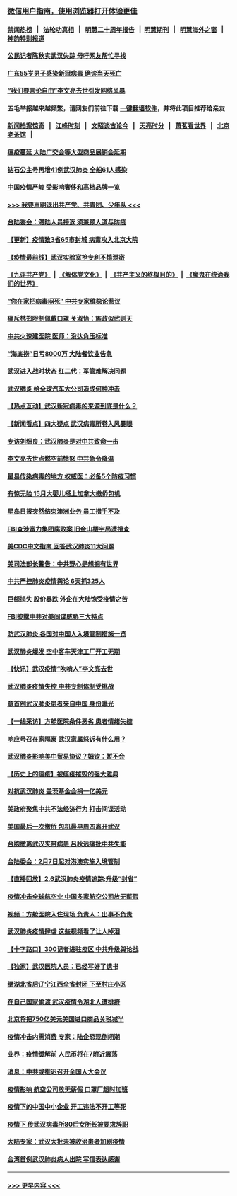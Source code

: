 ### [微信用户指南，使用浏览器打开体验更佳](https://github.com/gfw-breaker/banned-news1/blob/master/indexes/wechat-guide.md?t=0)
#### [禁闻热榜](热点新闻.md?t=0)  &nbsp;&nbsp;|&nbsp;&nbsp; [法轮功真相](https://github.com/gfw-breaker/truth/blob/master/README.md?t=0) &nbsp;&nbsp;|&nbsp;&nbsp; [明慧二十周年报告](https://github.com/gfw-breaker/mh-reports/blob/master/README.md?t=0) &nbsp;&nbsp;|&nbsp;&nbsp;[明慧期刊](https://github.com/gfw-breaker/mh-qikan) &nbsp;&nbsp;|&nbsp;&nbsp; [明慧海外之窗](https://github.com/gfw-breaker/mh-news/blob/master/README.md?t=0) &nbsp;&nbsp;|&nbsp;&nbsp; [神韵特别报道](https://github.com/gfw-breaker/mh-news/blob/master/shenyun.md?t=0)
#### [公民记者陈秋实武汉失踪 母吁网友帮忙寻找](../pages/nsc413/n11850638.md?t=02071411) 
#### [广东55岁男子感染新冠病毒 确诊当天死亡](../pages/nsc413/n11850590.md?t=02071411) 
#### [“我们要言论自由”李文亮去世引发网络风暴](../pages/nsc413/n11850484.md?t=02071411) 
#### 五毛举报越来越频繁，请网友们前往下载 [一键翻墙软件](https://github.com/gfw-breaker/ssr-accounts)，并将此项目推荐给亲友
#### [新闻拍案惊奇](https://github.com/gfw-breaker/banned-news1/blob/master/pages/link4.md) &nbsp;&nbsp;|&nbsp;&nbsp; [江峰时刻](https://github.com/gfw-breaker/banned-news1/blob/master/pages/link4.md) &nbsp;&nbsp;|&nbsp;&nbsp; [文昭谈古论今](https://github.com/gfw-breaker/banned-news1/blob/master/pages/link4.md) &nbsp;&nbsp;|&nbsp;&nbsp; [天亮时分](https://github.com/gfw-breaker/banned-news1/blob/master/pages/link4.md) &nbsp;&nbsp;|&nbsp;&nbsp; [萧茗看世界](https://github.com/gfw-breaker/banned-news1/blob/master/pages/link4.md) &nbsp;&nbsp;|&nbsp;&nbsp; [北京老茶馆](https://github.com/gfw-breaker/banned-news1/blob/master/pages/link4.md) &nbsp;&nbsp;|&nbsp;&nbsp; 
#### [瘟疫蔓延 大陆广交会等大型商品展销会延期](../pages/nsc413/n11850521.md?t=02071411) 
#### [钻石公主号再增41例武汉肺炎 全船61人感染](../pages/nsc413/n11850401.md?t=02071411) 
#### [中国疫情严峻 受影响奢侈和高档品牌一览](../pages/nsc413/n11850319.md?t=02071411) 
#### [>>> 我要声明退出共产党、共青团、少年队 <<<](https://github.com/begood0513/goodnews/blob/master/quit/letter.md) 
#### [台陆委会：滞陆人员接返 须兼顾人道与防疫](../pages/nsc413/n11850414.md?t=02071411) 
#### [【更新】疫情致3省65市封城 病毒攻入北京大院](../pages/nsc413/n11801312.md?t=02071411) 
#### [【疫情最前线】武汉实验室抢专利不慎泄密](../pages/nsc413/n11850310.md?t=02071411) 
#### [《九评共产党》](https://github.com/begood0513/9ping.md/blob/master/README.md) &nbsp;|&nbsp; [《解体党文化》](../../../../jtdwh.md/blob/master/README.md)  &nbsp;|&nbsp; [《共产主义的终极目的》](../../../../gczydzjmd.md/blob/master/README.md) &nbsp;|&nbsp; [《魔鬼在统治我们的世界》](../../../../mgztzwmdsj.md/blob/master/README.md) 
#### [“你在家把病毒闷死” 中共专家维稳论惹议](../pages/nsc413/n11850048.md?t=02071411) 
#### [痛斥林郑限制佩戴口罩 关淑怡：施政似武则天](../pages/nsc413/n11849645.md?t=02071411) 
#### [中共火速建医院 医师：没达负压标准](../pages/nsc413/n11848938.md?t=02071411) 
#### [“海底捞”日亏8000万 大陆餐饮业告急](../pages/nsc413/n11850010.md?t=02071411) 
#### [武汉进入战时状态 红二代：军管难解决问题](../pages/nsc413/n11849976.md?t=02071411) 
#### [武汉肺炎 给全球汽车大公司造成何种冲击](../pages/nsc413/n11850056.md?t=02071411) 
#### [【热点互动】武汉新冠病毒的来源到底是什么？](../pages/nsc413/n11849749.md?t=02071411) 
#### [【新闻看点】四大疑点 武汉病毒所卷入风暴眼](../pages/nsc413/n11849608.md?t=02071411) 
#### [专访刘细良：武汉肺炎是对中共致命一击](../pages/nsc413/n11849934.md?t=02071411) 
#### [李文亮去世点燃空前愤怒 中共急令降温](../pages/nsc413/n11849864.md?t=02071411) 
#### [最易传染病毒的地方 权威医：必备5个防疫习惯](../pages/nsc413/n11849662.md?t=02071411) 
#### [有惊无险 15月大婴儿搭上加拿大撤侨包机](../pages/nsc413/n11849698.md?t=02071411) 
#### [星岛日报突然结束澳洲业务 员工措手不及](../pages/nsc413/n11849722.md?t=02071411) 
#### [FBI查涉富力集团腐败案 旧金山楼宇局遭搜查](../pages/nsc413/n11848419.md?t=02071411) 
#### [美CDC中文指南 回答武汉肺炎11大问题](../pages/nsc413/n11849703.md?t=02071411) 
#### [美司法部长警告：中共野心是想拥有世界](../pages/nsc413/n11849769.md?t=02071411) 
#### [中共严控肺炎疫情舆论 6天抓325人](../pages/nsc413/n11849529.md?t=02071411) 
#### [巨额损失 股价暴跌 外企在大陆饱受疫情之苦](../pages/nsc413/n11849651.md?t=02071411) 
#### [FBI披露中共对美间谍威胁三大特点](../pages/nsc413/n11849700.md?t=02071411) 
#### [防武汉肺炎 各国对中国人入境管制措施一览](../pages/nsc413/n11838726.md?t=02071411) 
#### [武汉肺炎爆发 空中客车天津工厂开工无期](../pages/nsc413/n11849634.md?t=02071411) 
#### [【快讯】武汉疫情“吹哨人”李文亮去世](../pages/nsc413/n11849459.md?t=02071411) 
#### [武汉肺炎疫情失控 中共专制体制受挑战](../pages/nsc413/n11849457.md?t=02071411) 
#### [意首例武汉肺炎患者来自中国 身份曝光](../pages/nsc413/n11849454.md?t=02071411) 
#### [【一线采访】方舱医院条件恶劣 患者情绪失控](../pages/nsc413/n11848910.md?t=02071411) 
#### [响应号召在家隔离 武汉家属怒诉有什么用？](../pages/nsc413/n11849412.md?t=02071411) 
#### [武汉肺炎影响美中贸易协议？姆钦：暂不会](../pages/nsc413/n11849497.md?t=02071411) 
#### [【历史上的瘟疫】被瘟疫摧毁的强大雅典](../pages/nsc413/n11849036.md?t=02071411) 
#### [对抗武汉肺炎 盖茨基金会捐一亿美元](../pages/nsc413/n11848953.md?t=02071411) 
#### [美政府聚焦中共不法经济行为 打击间谍活动](../pages/nsc413/n11849322.md?t=02071411) 
#### [美国最后一次撤侨 包机最早周四离开武汉](../pages/nsc413/n11849395.md?t=02071411) 
#### [台胞撤离武汉夹带病患 吕秋远痛批中共失能](../pages/nsc413/n11849153.md?t=02071411) 
#### [台陆委会：2月7日起对港澳实施入境管制](../pages/nsc413/n11848681.md?t=02071411) 
#### [【直播回放】2.6武汉肺炎疫情追踪:升级“封省”](../pages/nsc413/n11848948.md?t=02071411) 
#### [疫情冲击全球航空业 中国多家航空公司放无薪假](../pages/nsc413/n11849188.md?t=02071411) 
#### [视频：方舱医院入住现场 负责人：出事不负责](../pages/nsc413/n11845312.md?t=02071411) 
#### [武汉肺炎疫情肆虐 这些视频看了让人掉泪](../pages/nsc413/n11848904.md?t=02071411) 
#### [【十字路口】300记者进驻疫区 中共升级舆论战](../pages/nsc413/n11847578.md?t=02071411) 
#### [【独家】武汉医院人员：已经写好了遗书](../pages/nsc413/n11848942.md?t=02071411) 
#### [继湖北省后辽宁江西全省封闭 下至村庄小区](../pages/nsc413/n11848814.md?t=02071411) 
#### [在自己国家偷渡 武汉疫情令湖北人遭排挤](../pages/nsc413/n11848737.md?t=02071411) 
#### [北京将把750亿美元美国进口商品关税减半](../pages/nsc413/n11848896.md?t=02071411) 
#### [疫情冲击内需消费 专家：陆企恐现倒闭潮](../pages/nsc413/n11849265.md?t=02071411) 
#### [业界：疫情缓解前 人民币将在7附近震荡](../pages/nsc413/n11848445.md?t=02071411) 
#### [消息：中共或推迟召开全国人大会议](../pages/nsc413/n11848698.md?t=02071411) 
#### [疫情影响 航空公司放无薪假 口罩厂超时加班](../pages/nsc413/n11848173.md?t=02071411) 
#### [疫情下的中国中小企业 开工违法不开工等死](../pages/nsc413/n11848520.md?t=02071411) 
#### [疫情下 传武汉病毒所80后女所长被要求辞职](../pages/nsc413/n11842494.md?t=02071411) 
#### [大陆专家：武汉大批未被收治患者加剧疫情](../pages/nsc413/n11848163.md?t=02071411) 
#### [台湾首例武汉肺炎病人出院 写信表达感谢](../pages/nsc413/n11848408.md?t=02071411) 

----
#### [ >>> 更早内容 <<< ](../indexes/nsc413-earlier.md)
